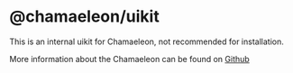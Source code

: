# @chamaeleon/uikit

This is an internal uikit for Chamaeleon, not recommended for installation.

More information about the Chamaeleon can be found on [Github](https://github.com/lFandoriNl/chamaeleon#chamaeleon)
